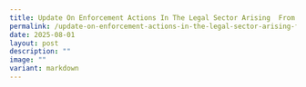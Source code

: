 ```yaml
---
title: Update On Enforcement Actions In The Legal Sector Arising  From The 2023 Case
permalink: /update-on-enforcement-actions-in-the-legal-sector-arising-from-the-2023-case/
date: 2025-08-01
layout: post
description: ""
image: ""
variant: markdown
---
```

